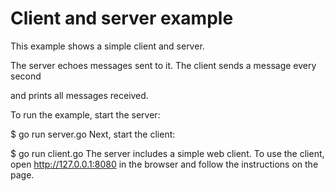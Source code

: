 # Client and server example 

This example shows a simple client and server.

The server echoes messages sent to it. The client sends a message every second

and prints all messages received.

To run the example, start the server:

$ go run server.go Next, start the client:

$ go run client.go The server includes a simple web client. To use the client,
open http://127.0.0.1:8080 in the browser and follow the instructions on the
page.
